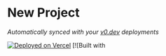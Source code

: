 # New Project

*Automatically synced with your [v0.dev](https://v0.dev) deployments*

[![Deployed on Vercel](https://img.shields.io/badge/Deployed%20on-Vercel-black?style=for-the-badge&logo=vercel)](https://vercel.com/kishs-projects-bfb18fd7/v0-new-project-tybcxf0suxd)
[![Built with 
